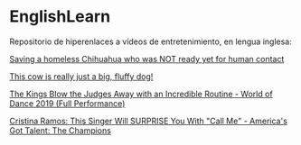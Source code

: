 # EnglishLearn

Repositorio de hiperenlaces a vídeos de entretenimiento, en lengua inglesa:

[Saving a homeless Chihuahua who was NOT ready yet for human contact](https://youtu.be/ZDW6sQrUZyg)

[This cow is really just a big, fluffy dog!](https://www.facebook.com/493918894292232/posts/829879670696151/)

[The Kings Blow the Judges Away with an Incredible Routine - World of Dance 2019 (Full Performance)](https://youtu.be/mq-DGPr3fRI)

[Cristina Ramos: This Singer Will SURPRISE You With "Call Me" - America's Got Talent: The Champions](https://youtu.be/6pOxQoEX4uc)

